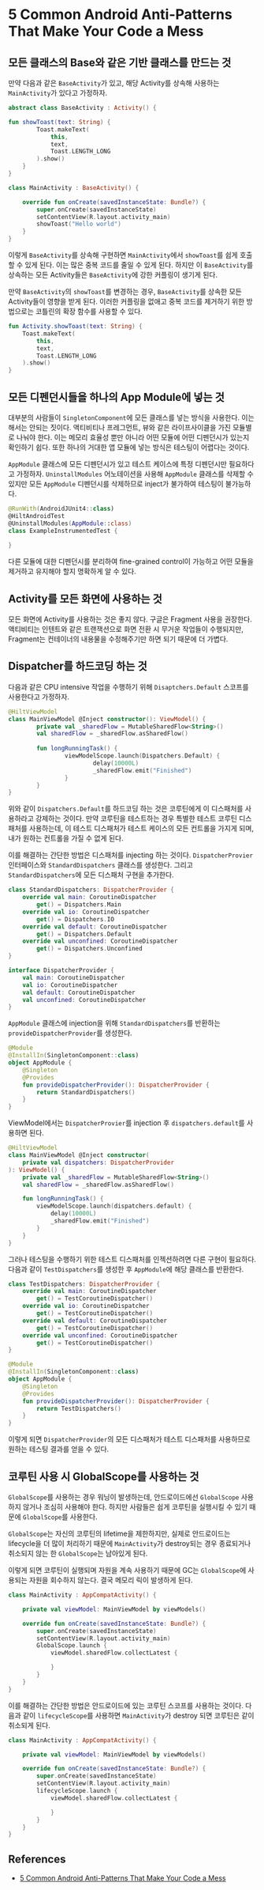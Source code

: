 # 5 Common Android Anti-Patterns That Make Your Code a Mess

## 모든 클래스의 Base와 같은 기반 클래스를 만드는 것

만약 다음과 같은 `BaseActivity`가 있고, 해당 Activity를 상속해 사용하는 `MainActivity`가 있다고 가정하자.

```kotlin
abstract class BaseActivity : Activity() {

fun showToast(text: String) {
        Toast.makeText(
            this,
            text,
            Toast.LENGTH_LONG
        ).show()
    }
}
```

```kotlin
class MainActivity : BaseActivity() {

    override fun onCreate(savedInstanceState: Bundle?) {
        super.onCreate(savedInstanceState)
        setContentView(R.layout.activity_main)
        showToast("Hello world")
    }
}
```

이렇게 `BaseActivity`를 상속해 구현하면 `MainActivity`에서 `showToast`를 쉽게 호출할 수 있게 된다. 이는 많은 중복 코드를 줄일 수 있게 된다. 하지만 이 `BaseActivity`를 상속하는 모든 Activity들은 `BaseActivity`에 강한 커플링이 생기게 된다.

만약 `BaseActivity`의 `showToast`를 변경하는 경우, `BaseActivity`를 상속한 모든 Activity들이 영향을 받게 된다. 이러한 커플링을 없애고 중복 코드를 제거하기 위한 방법으로는 코틀린의 확장 함수를 사용할 수 있다.

```kotlin
fun Activity.showToast(text: String) {
    Toast.makeText(
        this,
        text,
        Toast.LENGTH_LONG
    ).show()
}
```

## 모든 디펜던시들을 하나의 App Module에 넣는 것

대부분의 사람들이 `SingletonComponent`에 모든 클래스를 넣는 방식을 사용한다. 이는 해서는 안되는 짓이다. 액티비티나 프레그먼트, 뷰와 같은 라이프사이클을 가진 모듈별로 나눠야 한다. 이는 메모리 효율성 뿐만 아니라 어떤 모듈에 어떤 디펜던시가 있는지 확인하기 쉽다. 또한 하나의 거대한 앱 모듈에 넣는 방식은 테스팅이 어렵다는 것이다.

`AppModule` 클래스에 모든 디펜던시가 있고 테스트 케이스에 특정 디펜던시만 필요하다고 가정하자. `UninstallModules` 어노테이션을 사용해 `AppModule` 클래스를 삭제할 수 있지만 모든 `AppModule` 디펜던시를 삭제하므로 inject가 불가하여 테스팅이 불가능하다.

```kotlin
@RunWith(AndroidJUnit4::class)
@HiltAndroidTest
@UninstallModules(AppModule::class)
class ExampleInstrumentedTest {
		
}
```

다른 모듈에 대한 디펜던시를 분리하여 fine-grained control이 가능하고 어떤 모듈을 제거하고 유지해야 할지 명확하게 알 수 있다.

## Activity를 모든 화면에 사용하는 것

모든 화면에 Activity를 사용하는 것은 좋지 않다. 구글은 Fragment 사용을 권장한다. 액티비티는 인텐트와 같은 트랜잭션으로 화면 전환 시 무거운 작업들이 수행되지만, Fragment는 컨테이너의 내용물을 수정해주기만 하면 되기 때문에 더 가볍다.

## Dispatcher를 하드코딩 하는 것

다음과 같은 CPU intensive 작업을 수행하기 위해 `Disaptchers.Default` 스코프를 사용한다고 가정하자.

```kotlin
@HiltViewModel
class MainViewModel @Inject constructor(): ViewModel() {
		private val _sharedFlow = MutableSharedFlow<String>()
		val sharedFlow = _sharedFlow.asSharedFlow()
		
		fun longRunningTask() {
				viewModelScope.launch(Dispatchers.Default) {
						delay(10000L)
						_sharedFlow.emit("Finished")
				}
		}
}
```

위와 같이 `Dispatchers.Default`를 하드코딩 하는 것은 코루틴에게 이 디스패처를 사용하라고 강제하는 것이다. 만약 코루틴을 테스트하는 경우 특별한 테스트 코루틴 디스패처를 사용하는데, 이 테스트 디스패처가 테스트 케이스의 모든 컨트롤을 가지게 되며, 내가 원하는 컨트롤을 가질 수 없게 된다.

이를 해결하는 간단한 방법은 디스패처를 injecting 하는 것이다. `DispatcherProvier` 인터페이스와 `StandardDispatchers` 클래스를 생성한다. 그리고 `StandardDispatchers`에 모든 디스패처 구현을 추가한다.

```kotlin
class StandardDispatchers: DispatcherProvider {
    override val main: CoroutineDispatcher
        get() = Dispatchers.Main
    override val io: CoroutineDispatcher
        get() = Dispatchers.IO
    override val default: CoroutineDispatcher
        get() = Dispatchers.Default
    override val unconfined: CoroutineDispatcher
        get() = Dispatchers.Unconfined
}

interface DispatcherProvider {
    val main: CoroutineDispatcher
    val io: CoroutineDispatcher
    val default: CoroutineDispatcher
    val unconfined: CoroutineDispatcher
}
```

`AppModule` 클래스에 injection을 위해 `StandardDispatchers`를 반환하는 `provideDispatcherProvider`를 생성한다.

```kotlin
@Module
@InstallIn(SingletonComponent::class)
object AppModule {
    @Singleton
    @Provides
    fun provideDispatcherProvider(): DispatcherProvider {
        return StandardDispatchers()
    }
}
```

ViewModel에서는 `DispatcherProvier`를 injection 후 `dispatchers.default`를 사용하면 된다.

```kotlin
@HiltViewModel
class MainViewModel @Inject constructor(
    private val dispatchers: DispatcherProvider
): ViewModel() {
    private val _sharedFlow = MutableSharedFlow<String>()
    val sharedFlow = _sharedFlow.asSharedFlow()

    fun longRunningTask() {
        viewModelScope.launch(dispatchers.default) {
            delay(10000L)
            _sharedFlow.emit("Finished")
        }
    }
}
```

그러나 테스팅을 수행하기 위한 테스트 디스패처를 인젝션하려면 다른 구현이 필요하다. 다음과 같이 `TestDispatchers`를 생성한 후 `AppModule`에 해당 클래스를 반환한다.

```kotlin
class TestDispatchers: DispatcherProvider {
    override val main: CoroutineDispatcher
        get() = TestCoroutineDispatcher()
    override val io: CoroutineDispatcher
        get() = TestCoroutineDispatcher()
    override val default: CoroutineDispatcher
        get() = TestCoroutineDispatcher()
    override val unconfined: CoroutineDispatcher
        get() = TestCoroutineDispatcher()
}
```

```kotlin
@Module
@InstallIn(SingletonComponent::class)
object AppModule {
    @Singleton
    @Provides
    fun provideDispatcherProvider(): DispatcherProvider {
        return TestDispatchers()
    }
}
```

이렇게 되면 `DispatcherProvider`의 모든 디스패처가 테스트 디스패처를 사용하므로 원하는 테스팅 결과를 얻을 수 있다.

## 코루틴 사용 시 GlobalScope를 사용하는 것

`GlobalScope`를 사용하는 경우 워닝이 발생하는데, 안드로이드에선 `GlobalScope` 사용하지 않거나 조심히 사용해야 한다. 하지만 사람들은 쉽게 코루틴을 실행시킬 수 있기 때문에 `GlobalScope`를 사용한다.

`GlobalScope`는 자신의 코루틴의 lifetime을 제한하지만, 실제로 안드로이드는 lifecycle을 더 많이 처리하기 때문에 `MainActivity`가 destroy되는 경우 종료되거나 취소되지 않는 한 `GlobalScope`는 남아있게 된다.

이렇게 되면 코루틴이 실행되며 자원을 계속 사용하기 때문에 GC는 `GlobalScope`에 사용되는 자원을 회수하지 않는다. 결국 메모리 릭이 발생하게 된다.

```kotlin
class MainActivity : AppCompatActivity() {

    private val viewModel: MainViewModel by viewModels()

    override fun onCreate(savedInstanceState: Bundle?) {
        super.onCreate(savedInstanceState)
        setContentView(R.layout.activity_main)
        GlobalScope.launch {
            viewModel.sharedFlow.collectLatest {

            }
        }
    }
}
```

이를 해결하는 간단한 방법은 안드로이드에 있는 코루틴 스코프를 사용하는 것이다. 다음과 같이 `lifecycleScope`를 사용하면 `MainActivity`가 destroy 되면 코루틴은 같이 취소되게 된다.

```kotlin
class MainActivity : AppCompatActivity() {

    private val viewModel: MainViewModel by viewModels()

    override fun onCreate(savedInstanceState: Bundle?) {
        super.onCreate(savedInstanceState)
        setContentView(R.layout.activity_main)
        lifecycleScope.launch {
            viewModel.sharedFlow.collectLatest {

            }
        }
    }
}
```

## References

* [5 Common Android Anti-Patterns That Make Your Code a Mess](https://www.youtube.com/watch?v=skW4wSuXCe0)